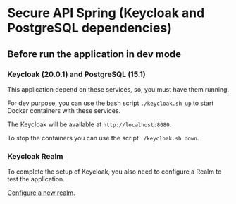 # Secure API Spring (Keycloak and PostgreSQL dependencies)

## Before run the application in dev mode

### Keycloak (20.0.1) and PostgreSQL (15.1)

This application depend on these services, so, you must have them running.

For dev purpose, you can use the bash script `./keycloak.sh up` to start Docker containers with these services.

The Keycloak will be available at `http://localhost:8080`.

To stop the containers you can use the script `./keycloak.sh down`.

### Keycloak Realm

To complete the setup of Keycloak, you also need to configure a Realm to test the application.

[Configure a new realm](./docs/create-new-realm-keycloak-20.pdf).
